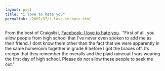 ```yaml
---
layout: post
title: "i love to hate you"
permalink: /2007/07/i-love-to-hate.html
---
```


<p>From the best of Craigslist, <a href="http://www.craigslist.org/about/best/ott/363794217.html">Facebook: I love to hate you</a>.&nbsp; &quot;First of all, you allow people from high school that I've never even
spoken to add me as their friend. I dont know them other than the fact
that we were apparently in the same homeroom together in grade 9 before
I got the braces off. Its creepy that they remember the overalls and
the plaid raincoat I was wearing the first day of high school. Please
do not allow these people to seek me out.&quot;</p>


